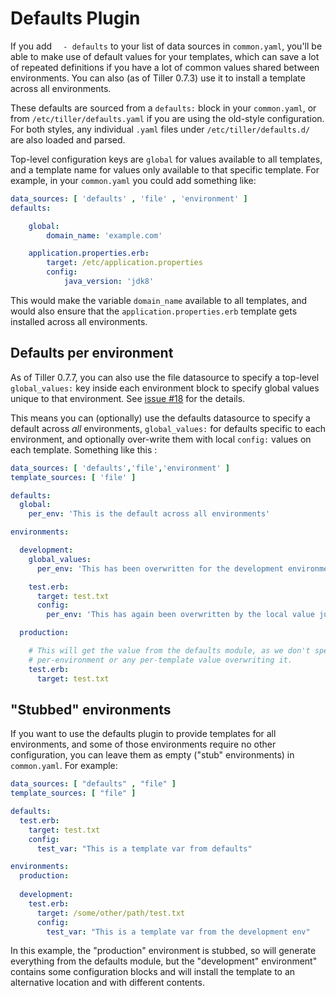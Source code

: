 # Defaults Plugin
If you add `  - defaults` to your list of data sources in `common.yaml`, you'll be able to make use of default values for your templates, which can save a lot of repeated definitions if you have a lot of common values shared between environments. You can also (as of Tiller 0.7.3) use it to install a template across all environments.

These defaults are sourced from a `defaults:` block in your `common.yaml`, or from `/etc/tiller/defaults.yaml` if you are using the old-style configuration. For both styles, any individual `.yaml` files under `/etc/tiller/defaults.d/` are also loaded and parsed.

Top-level configuration keys are `global` for values available to all templates, and a template name for values only available to that specific template. For example, in your `common.yaml` you could add something like:

```yaml
data_sources: [ 'defaults' , 'file' , 'environment' ]
defaults:

	global:
  		domain_name: 'example.com'

	application.properties.erb:
	    target: /etc/application.properties
	    config:
  		    java_version: 'jdk8'
```

This would make the variable `domain_name` available to all templates, and would also ensure that the `application.properties.erb` template gets installed across all environments.

## Defaults per environment

As of Tiller 0.7.7, you can also use the file datasource to specify a top-level `global_values:` key inside each environment block to specify global values unique to that environment. See [issue #18](https://github.com/markround/tiller/issues/18) for the details.

This means you can (optionally) use the defaults datasource to specify a default across _all_ environments, `global_values:` for defaults specific to each environment, and optionally over-write them with local `config:` values on each template. Something like this :

```yaml
data_sources: [ 'defaults','file','environment' ]
template_sources: [ 'file' ]

defaults:
  global:
    per_env: 'This is the default across all environments'

environments:

  development:
    global_values:
      per_env: 'This has been overwritten for the development environment'

    test.erb:
      target: test.txt
      config:
        per_env: 'This has again been overwritten by the local value just for this template'

  production:

	# This will get the value from the defaults module, as we don't specify a
	# per-environment or any per-template value overwriting it.
    test.erb:
      target: test.txt

```

## "Stubbed" environments

If you want to use the defaults plugin to provide templates for all environments, and some of those environments require no other configuration, you can leave them as empty ("stub" environments) in `common.yaml`. For example:


```yaml
data_sources: [ "defaults" , "file" ]
template_sources: [ "file" ]

defaults:
  test.erb:
    target: test.txt
    config:
      test_var: "This is a template var from defaults"

environments:
  production:
  
  development:
    test.erb:
      target: /some/other/path/test.txt
      config:
        test_var: "This is a template var from the development env"

```

In this example, the "production" environment is stubbed, so will generate everything from the defaults module, but the "development" environment" contains some configuration blocks and will install the template to an alternative location and with different contents.



